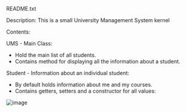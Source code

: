 README.txt

Description:
This is a small University Management System kernel

Contents:

UMS - Main Class:
- Hold the main list of all students.
- Contains method for displaying all the information about a student.

Student - Information about an individual student:
- By default holds information about me and my courses.
- Contains getters, setters and a constructor for all values:

![image](https://github.com/user-attachments/assets/1a106945-cb49-445f-b397-5796b4d13e41)
